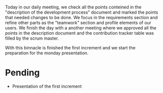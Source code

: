 Today in our daily meeting, we check all the points conteined in the "description of the development process" document and marked the points that needed changes to be done.
We focus in the requirements section and refine other parts as the "teamwork" section and profile elements of our users. We finish the day with a another meeting where we 
approved all the points in the description document and the contribution tracker table was filled by the scrum master. 

With this binnacle is finished the first increment and we start the preparation for the monday presentation.

# Pending
* Presentation of the first increment
